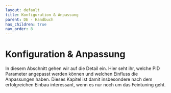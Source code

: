 ```yaml
---
layout: default
title: Konfiguration & Anpassung
parent: DE - Handbuch
has_children: true
nav_order: 8
---
```


# Konfiguration & Anpassung

In diesem Abschnitt gehen wir auf die Detail ein. Hier seht ihr, welche PID Parameter angepasst werden können und welchen Einfluss die Anpassungen haben. Dieses Kapitel ist damit insbesondere nach dem erfolgreichen Einbau interessant, wenn es nur noch um das Feintuning geht.
